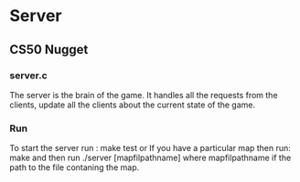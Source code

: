 # Server
## CS50 Nugget 

### server.c
The server is the brain of the game. It handles all the requests from the clients, update all the clients about the current state of the game. 

### Run
To start the server run : make test or
If you have a particular map then run: make and then run ./server [mapfilpathname] where mapfilpathname if the path to the file contaning the map. 


